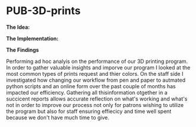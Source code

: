# PUB-3D-prints
 
**The Idea:**



**The Implementation:**

**The Findings**


Performing ad hoc analyis on the performance of our 3D printing program. In order to gather valuable insights and imporve our program I looked at the most common types of prints request and thier colors. On the staff side I investigated how changing our workflow from pen and paper to autmated python scripts and an online form over the past couple of months has impacted our efficiency. Gathering all thisinformation otgether in a succicent reports allows accurate reflection on what's working and what's not in order to improve our process not only for patrons wishing to utilize the program but also for staff ensuring effiecicy and time well spent because we don't have much time to give. 
